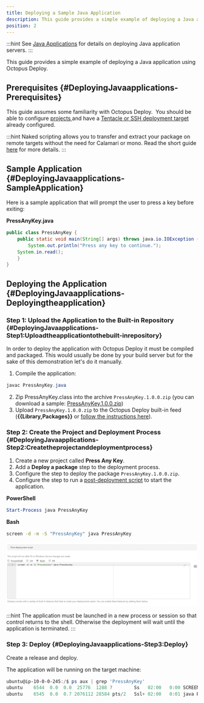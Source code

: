 ```yaml
---
title: Deploying a Sample Java Application
description: This guide provides a simple example of deploying a Java application with Octopus Deploy.
position: 2
---
```


:::hint
See [Java Applications](/docs/deployment-examples/java-applications/index.md) for details on deploying Java application servers.
:::

This guide provides a simple example of deploying a Java application using Octopus Deploy.

## Prerequisites {#DeployingJavaapplications-Prerequisites}

This guide assumes some familiarity with Octopus Deploy.  You should be able to configure [projects ](/docs/deployment-process/projects/index.md)and have a [Tentacle or SSH deployment target](/docs/infrastructure/index.md) already configured.

:::hint
Naked scripting allows you to transfer and extract your package on remote targets without the need for Calamari or mono. Read the short guide [here](/docs/deployment-examples/custom-scripts/index.md) for more details.
:::

## Sample Application {#DeployingJavaapplications-SampleApplication}

Here is a sample application that will prompt the user to press a key before exiting:

**PressAnyKey.java**

```java
public class PressAnyKey {
    public static void main(String[] args) throws java.io.IOException {
        System.out.println("Press any key to continue.");
	System.in.read();
    }
}
```

## Deploying the Application {#DeployingJavaapplications-Deployingtheapplication}

### Step 1: Upload the Application to the Built-in Repository {#DeployingJavaapplications-Step1:Uploadtheapplicationtothebuilt-inrepository}

In order to deploy the application with Octopus Deploy it must be compiled and packaged. This would usually be done by your build server but for the sake of this demonstration let's do it manually.

1. Compile the application:

```powershell
javac PressAnyKey.java
```
2. Zip PressAnyKey.class into the archive `PressAnyKey.1.0.0.zip` (you can download a sample: [PressAnyKey.1.0.0.zip](https://download.octopus.com/demo/PressAnyKey.1.0.0.zip))
3. Upload `PressAnyKey.1.0.0.zip` to the Octopus Deploy built-in feed (**{{Library,Packages}}** or [follow the instructions here](/docs/packaging-applications/package-repositories/built-in-repository/index.md#pushing-packages-to-the-built-in-repository)).

### Step 2: Create the Project and Deployment Process {#DeployingJavaapplications-Step2:Createtheprojectanddeploymentprocess}

1. Create a new project called **Press Any Key**.
2. Add a **Deploy a package** step to the deployment process.
3. Configure the step to deploy the package `PressAnyKey.1.0.0.zip`.
4. Configure the step to run a [post-deployment script](/docs/deployment-examples/custom-scripts/index.md) to start the application.

**PowerShell**

```powershell
Start-Process java PressAnyKey
```

**Bash**

```bash
screen -d -m -S "PressAnyKey" java PressAnyKey
```

![](5866219.png)

:::hint
The application must be launched in a new process or session so that control returns to the shell. Otherwise the deployment will wait until the application is terminated.
:::

### Step 3: Deploy {#DeployingJavaapplications-Step3:Deploy}

Create a release and deploy.

The application will be running on the target machine:

```powershell
ubuntu@ip-10-0-0-245:/$ ps aux | grep 'PressAnyKey'
ubuntu    6544  0.0  0.0  25776  1288 ?        Ss   02:00   0:00 SCREEN -d -m -s PressAnyKey java PressAnyKey
ubuntu    6545  0.0  0.7 2076112 28584 pts/2   Ssl+ 02:00   0:01 java PressAnyKey
```
